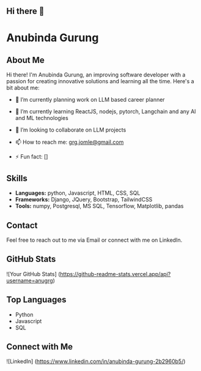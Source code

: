 ## Hi there 👋

<!--
**Anugrg/Anugrg** is a ✨ _special_ ✨ repository because its `README.md` (this file) appears on your GitHub profile.

Here are some ideas to get you started:

- 🔭 I’m currently working on ...
- 🌱 I’m currently learning ...
- 👯 I’m looking to collaborate on ...
- 🤔 I’m looking for help with ...
- 💬 Ask me about ...
- 📫 How to reach me: ...
- 😄 Pronouns: ...
- ⚡ Fun fact: ...
-->
# Anubinda Gurung

## About Me
Hi there! I'm Anubinda Gurung, an improving software developer with a passion for creating innovative solutions and learning all the time. Here's a bit about me:

- 🔭 I’m currently planning work on LLM based career planner
- 🌱 I’m currently learning ReactJS, nodejs, pytorch, Langchain and any AI and ML technologies
- 👯 I’m looking to collaborate on LLM projects

- 📫 How to reach me: grg.jomle@gmail.com
- ⚡ Fun fact: []

## Skills
- **Languages:** python, Javascript, HTML, CSS, SQL
- **Frameworks:** Django, JQuery, Bootstrap, TailwindCSS
- **Tools:** numpy, Postgresql, MS SQL, Tensorflow, Matplotlib, pandas
## Contact
Feel free to reach out to me via Email or connect with me on LinkedIn.

## GitHub Stats
![Your GitHub Stats] (https://github-readme-stats.vercel.app/api?username=anugrg)

## Top Languages
- Python
- Javascript
- SQL
## Connect with Me
![LinkedIn] (https://www.linkedin.com/in/anubinda-gurung-2b2960b5/)

